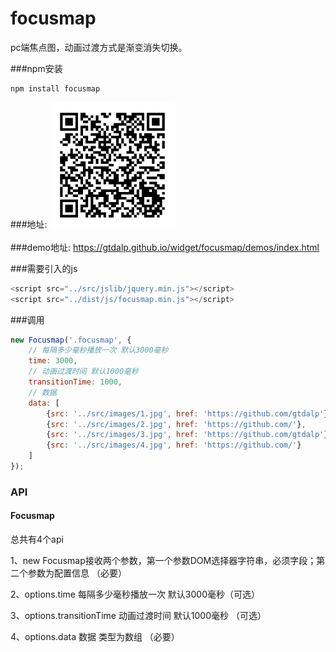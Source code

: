 # focusmap 
pc端焦点图，动画过渡方式是渐变消失切换。


###npm安装
```javascript
npm install focusmap
```

###地址:
![qcode.png](./src/images/qcode.png)<br/> <br/>
###demo地址: <a href="https://gtdalp.github.io/widget/focusmap/demos/index.html">https://gtdalp.github.io/widget/focusmap/demos/index.html</a>


###需要引入的js
```javascript
<script src="../src/jslib/jquery.min.js"></script>
<script src="../dist/js/focusmap.min.js"></script>
```

###调用
```javascript
new Focusmap('.focusmap', {
    // 每隔多少毫秒播放一次 默认3000毫秒
    time: 3000,
    // 动画过渡时间 默认1000毫秒
    transitionTime: 1000,
    // 数据
    data: [
        {src: '../src/images/1.jpg', href: 'https://github.com/gtdalp'},
        {src: '../src/images/2.jpg', href: 'https://github.com/'},
        {src: '../src/images/3.jpg', href: 'https://github.com/gtdalp'},
        {src: '../src/images/4.jpg', href: 'https://github.com/'}
    ]
});
```

### API

#### Focusmap

总共有4个api

1、new Focusmap接收两个参数，第一个参数DOM选择器字符串，必须字段；第二个参数为配置信息 （必要）

2、options.time 每隔多少毫秒播放一次 默认3000毫秒（可选）

3、options.transitionTime 动画过渡时间 默认1000毫秒 （可选）

4、options.data 数据 类型为数组 （必要）
